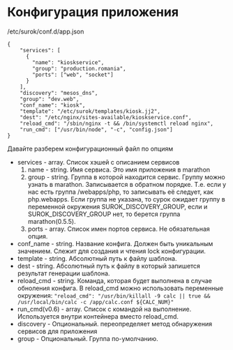 # Конфигурация приложения

/etc/surok/conf.d/app.json
```
{
    "services": [
      {
        "name": "kioskservice",
        "group": "production.romania",
        "ports": ["web", "socket"]
      }
    ],
    "discovery": "mesos_dns",
    "group": "dev.web",
    "conf_name": "kiosk",
    "template": "/etc/surok/templates/kiosk.jj2",
    "dest": "/etc/nginx/sites-available/kioskservice.conf",
    "reload_cmd": "/sbin/nginx -t && /bin/systemctl reload nginx",
    "run_cmd": ["/usr/bin/node", "-c", "config.json"]
}
```

Давайте разберем конфигурационный файл по опциям
* services - array. Список хэшей с описанием сервисов
    1. name - string. Имя сервиса. Это имя приложения в marathon
    2. group - string. Группа в которой находится сервис. Группу можно узнать в marathon. Записывается в обратном порядке. Т.е. если у нас есть группа /webapps/php, то записывать её следует, как php.webapps. 
    Если группа не указана, то сурок ожидает группу в переменной окружения SUROK_DISCOVERY_GROUP, если и SUROK_DISCOVERY_GROUP нет, то берется группа marathon(0.5.5).
    3. ports - array.  Список имен портов сервиса. Не обязательная опция.
* conf_name - string. Название конфига. Должен быть уникальным значением. Слежит для создания и чтения lock конфигурации.
* template - string. Абсолютный путь к файлу шаблона.
* dest - string. Абсолютный путь к файлу в который запишется результат генерации шаблона.
* reload_cmd - string. Команда, которая будет выполнена в случае обноления конфига.
    В reload_cmd можно использовать переменные окружения:
    ```"reload_cmd": "/usr/bin/killall -9 calc || true && /usr/local/bin/calc -c /app/calc.conf ${CALC_NUM}"```
* run_cmd(v0.6) - array. Список с командой на выполнение. Используется внутри контейнера вместо reload_cmd.
* discovery - Опциональный. переопределяет метод обнаружения сервисов для приложения
* group - Опциональный. Группа по-умолчанию.
